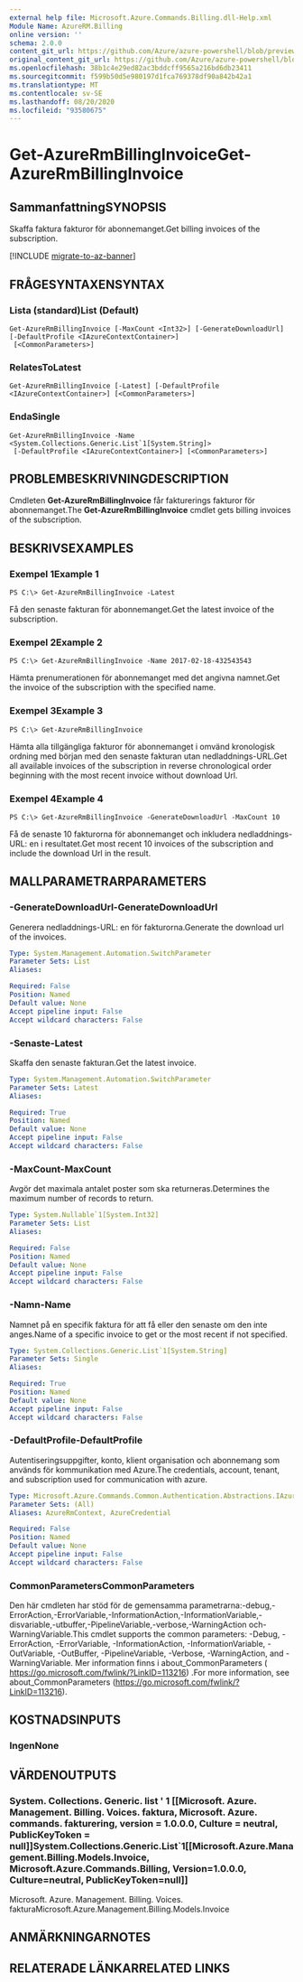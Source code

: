```yaml
---
external help file: Microsoft.Azure.Commands.Billing.dll-Help.xml
Module Name: AzureRM.Billing
online version: ''
schema: 2.0.0
content_git_url: https://github.com/Azure/azure-powershell/blob/preview/src/ResourceManager/Billing/Commands.Billing/help/Get-AzureRmBillingInvoice.md
original_content_git_url: https://github.com/Azure/azure-powershell/blob/preview/src/ResourceManager/Billing/Commands.Billing/help/Get-AzureRmBillingInvoice.md
ms.openlocfilehash: 38b1c4e29ed82ac3bddcff9565a216bd6db23411
ms.sourcegitcommit: f599b50d5e980197d1fca769378df90a842b42a1
ms.translationtype: MT
ms.contentlocale: sv-SE
ms.lasthandoff: 08/20/2020
ms.locfileid: "93580675"
---
```

# <span data-ttu-id="29f0d-101">Get-AzureRmBillingInvoice</span><span class="sxs-lookup"><span data-stu-id="29f0d-101">Get-AzureRmBillingInvoice</span></span>

## <span data-ttu-id="29f0d-102">Sammanfattning</span><span class="sxs-lookup"><span data-stu-id="29f0d-102">SYNOPSIS</span></span>
<span data-ttu-id="29f0d-103">Skaffa faktura fakturor för abonnemanget.</span><span class="sxs-lookup"><span data-stu-id="29f0d-103">Get billing invoices of the subscription.</span></span>

[!INCLUDE [migrate-to-az-banner](../../includes/migrate-to-az-banner.md)]

## <span data-ttu-id="29f0d-104">FRÅGESYNTAXEN</span><span class="sxs-lookup"><span data-stu-id="29f0d-104">SYNTAX</span></span>

### <span data-ttu-id="29f0d-105">Lista (standard)</span><span class="sxs-lookup"><span data-stu-id="29f0d-105">List (Default)</span></span>
```
Get-AzureRmBillingInvoice [-MaxCount <Int32>] [-GenerateDownloadUrl] [-DefaultProfile <IAzureContextContainer>]
 [<CommonParameters>]
```

### <span data-ttu-id="29f0d-106">RelatesTo</span><span class="sxs-lookup"><span data-stu-id="29f0d-106">Latest</span></span>
```
Get-AzureRmBillingInvoice [-Latest] [-DefaultProfile <IAzureContextContainer>] [<CommonParameters>]
```

### <span data-ttu-id="29f0d-107">Enda</span><span class="sxs-lookup"><span data-stu-id="29f0d-107">Single</span></span>
```
Get-AzureRmBillingInvoice -Name <System.Collections.Generic.List`1[System.String]>
 [-DefaultProfile <IAzureContextContainer>] [<CommonParameters>]
```

## <span data-ttu-id="29f0d-108">PROBLEMBESKRIVNING</span><span class="sxs-lookup"><span data-stu-id="29f0d-108">DESCRIPTION</span></span>
<span data-ttu-id="29f0d-109">Cmdleten **Get-AzureRmBillingInvoice** får fakturerings fakturor för abonnemanget.</span><span class="sxs-lookup"><span data-stu-id="29f0d-109">The **Get-AzureRmBillingInvoice** cmdlet gets billing invoices of the subscription.</span></span> 

## <span data-ttu-id="29f0d-110">BESKRIVS</span><span class="sxs-lookup"><span data-stu-id="29f0d-110">EXAMPLES</span></span>

### <span data-ttu-id="29f0d-111">Exempel 1</span><span class="sxs-lookup"><span data-stu-id="29f0d-111">Example 1</span></span>
```
PS C:\> Get-AzureRmBillingInvoice -Latest
```

<span data-ttu-id="29f0d-112">Få den senaste fakturan för abonnemanget.</span><span class="sxs-lookup"><span data-stu-id="29f0d-112">Get the latest invoice of the subscription.</span></span>

### <span data-ttu-id="29f0d-113">Exempel 2</span><span class="sxs-lookup"><span data-stu-id="29f0d-113">Example 2</span></span>
```
PS C:\> Get-AzureRmBillingInvoice -Name 2017-02-18-432543543
```

<span data-ttu-id="29f0d-114">Hämta prenumerationen för abonnemanget med det angivna namnet.</span><span class="sxs-lookup"><span data-stu-id="29f0d-114">Get the invoice of the subscription with the specified name.</span></span>

### <span data-ttu-id="29f0d-115">Exempel 3</span><span class="sxs-lookup"><span data-stu-id="29f0d-115">Example 3</span></span>
```
PS C:\> Get-AzureRmBillingInvoice
```

<span data-ttu-id="29f0d-116">Hämta alla tillgängliga fakturor för abonnemanget i omvänd kronologisk ordning med början med den senaste fakturan utan nedladdnings-URL.</span><span class="sxs-lookup"><span data-stu-id="29f0d-116">Get all available invoices of the subscription in reverse chronological order beginning with the most recent invoice without download Url.</span></span> 

### <span data-ttu-id="29f0d-117">Exempel 4</span><span class="sxs-lookup"><span data-stu-id="29f0d-117">Example 4</span></span>
```
PS C:\> Get-AzureRmBillingInvoice -GenerateDownloadUrl -MaxCount 10
```

<span data-ttu-id="29f0d-118">Få de senaste 10 fakturorna för abonnemanget och inkludera nedladdnings-URL: en i resultatet.</span><span class="sxs-lookup"><span data-stu-id="29f0d-118">Get most recent 10 invoices of the subscription and include the download Url in the result.</span></span>

## <span data-ttu-id="29f0d-119">MALLPARAMETRAR</span><span class="sxs-lookup"><span data-stu-id="29f0d-119">PARAMETERS</span></span>

### <span data-ttu-id="29f0d-120">-GenerateDownloadUrl</span><span class="sxs-lookup"><span data-stu-id="29f0d-120">-GenerateDownloadUrl</span></span>
<span data-ttu-id="29f0d-121">Generera nedladdnings-URL: en för fakturorna.</span><span class="sxs-lookup"><span data-stu-id="29f0d-121">Generate the download url of the invoices.</span></span>

```yaml
Type: System.Management.Automation.SwitchParameter
Parameter Sets: List
Aliases: 

Required: False
Position: Named
Default value: None
Accept pipeline input: False
Accept wildcard characters: False
```

### <span data-ttu-id="29f0d-122">-Senaste</span><span class="sxs-lookup"><span data-stu-id="29f0d-122">-Latest</span></span>
<span data-ttu-id="29f0d-123">Skaffa den senaste fakturan.</span><span class="sxs-lookup"><span data-stu-id="29f0d-123">Get the latest invoice.</span></span>

```yaml
Type: System.Management.Automation.SwitchParameter
Parameter Sets: Latest
Aliases: 

Required: True
Position: Named
Default value: None
Accept pipeline input: False
Accept wildcard characters: False
```

### <span data-ttu-id="29f0d-124">-MaxCount</span><span class="sxs-lookup"><span data-stu-id="29f0d-124">-MaxCount</span></span>
<span data-ttu-id="29f0d-125">Avgör det maximala antalet poster som ska returneras.</span><span class="sxs-lookup"><span data-stu-id="29f0d-125">Determines the maximum number of records to return.</span></span>

```yaml
Type: System.Nullable`1[System.Int32]
Parameter Sets: List
Aliases: 

Required: False
Position: Named
Default value: None
Accept pipeline input: False
Accept wildcard characters: False
```

### <span data-ttu-id="29f0d-126">-Namn</span><span class="sxs-lookup"><span data-stu-id="29f0d-126">-Name</span></span>
<span data-ttu-id="29f0d-127">Namnet på en specifik faktura för att få eller den senaste om den inte anges.</span><span class="sxs-lookup"><span data-stu-id="29f0d-127">Name of a specific invoice to get or the most recent if not specified.</span></span>

```yaml
Type: System.Collections.Generic.List`1[System.String]
Parameter Sets: Single
Aliases: 

Required: True
Position: Named
Default value: None
Accept pipeline input: False
Accept wildcard characters: False
```

### <span data-ttu-id="29f0d-128">-DefaultProfile</span><span class="sxs-lookup"><span data-stu-id="29f0d-128">-DefaultProfile</span></span>
<span data-ttu-id="29f0d-129">Autentiseringsuppgifter, konto, klient organisation och abonnemang som används för kommunikation med Azure.</span><span class="sxs-lookup"><span data-stu-id="29f0d-129">The credentials, account, tenant, and subscription used for communication with azure.</span></span>

```yaml
Type: Microsoft.Azure.Commands.Common.Authentication.Abstractions.IAzureContextContainer
Parameter Sets: (All)
Aliases: AzureRmContext, AzureCredential

Required: False
Position: Named
Default value: None
Accept pipeline input: False
Accept wildcard characters: False
```

### <span data-ttu-id="29f0d-130">CommonParameters</span><span class="sxs-lookup"><span data-stu-id="29f0d-130">CommonParameters</span></span>
<span data-ttu-id="29f0d-131">Den här cmdleten har stöd för de gemensamma parametrarna:-debug,-ErrorAction,-ErrorVariable,-InformationAction,-InformationVariable,-disvariable,-utbuffer,-PipelineVariable,-verbose,-WarningAction och-WarningVariable.</span><span class="sxs-lookup"><span data-stu-id="29f0d-131">This cmdlet supports the common parameters: -Debug, -ErrorAction, -ErrorVariable, -InformationAction, -InformationVariable, -OutVariable, -OutBuffer, -PipelineVariable, -Verbose, -WarningAction, and -WarningVariable.</span></span> <span data-ttu-id="29f0d-132">Mer information finns i about_CommonParameters ( https://go.microsoft.com/fwlink/?LinkID=113216) .</span><span class="sxs-lookup"><span data-stu-id="29f0d-132">For more information, see about_CommonParameters (https://go.microsoft.com/fwlink/?LinkID=113216).</span></span>

## <span data-ttu-id="29f0d-133">KOSTNADS</span><span class="sxs-lookup"><span data-stu-id="29f0d-133">INPUTS</span></span>

### <span data-ttu-id="29f0d-134">Ingen</span><span class="sxs-lookup"><span data-stu-id="29f0d-134">None</span></span>

## <span data-ttu-id="29f0d-135">VÄRDEN</span><span class="sxs-lookup"><span data-stu-id="29f0d-135">OUTPUTS</span></span>

### <span data-ttu-id="29f0d-136">System. Collections. Generic. list ' 1 [[Microsoft. Azure. Management. Billing. Voices. faktura, Microsoft. Azure. commands. fakturering, version = 1.0.0.0, Culture = neutral, PublicKeyToken = null]]</span><span class="sxs-lookup"><span data-stu-id="29f0d-136">System.Collections.Generic.List\`1[[Microsoft.Azure.Management.Billing.Models.Invoice, Microsoft.Azure.Commands.Billing, Version=1.0.0.0, Culture=neutral, PublicKeyToken=null]]</span></span>
<span data-ttu-id="29f0d-137">Microsoft. Azure. Management. Billing. Voices. faktura</span><span class="sxs-lookup"><span data-stu-id="29f0d-137">Microsoft.Azure.Management.Billing.Models.Invoice</span></span>

## <span data-ttu-id="29f0d-138">ANMÄRKNINGAR</span><span class="sxs-lookup"><span data-stu-id="29f0d-138">NOTES</span></span>

## <span data-ttu-id="29f0d-139">RELATERADE LÄNKAR</span><span class="sxs-lookup"><span data-stu-id="29f0d-139">RELATED LINKS</span></span>

